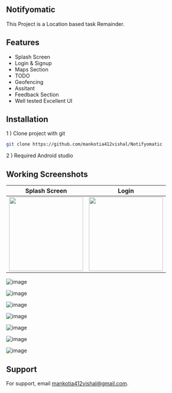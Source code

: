 ##  Notifyomatic 

This Project is a Location based task Remainder. 

 

## Features
 
-  Splash Screen
-  Login & Signup
-  Maps Section
-  TODO
-  Geofencing
-  Assitant
-  Feedback Section
-  Well tested Excellent UI


 
## Installation

1 ) Clone project with git

```bash
git clone https://github.com/mankotia412vishal/Notifyomatic
```
2 ) Required Android studio


## Working Screenshots
 
 
|  Splash Screen | Login | 
| :---:   | :---: |  
| <img style="border-width:30" src="https://user-images.githubusercontent.com/90970004/219635032-58f34c48-fd18-4822-a1c0-371fe96e3f02.png" width="200"/> | <img style="border-width:30" src="https://user-images.githubusercontent.com/90970004/219635086-9f4183e9-1eef-4b96-830b-885767ea4c97.png" width="200"/>   | 
 




 

![image](https://user-images.githubusercontent.com/90970004/219635200-f00d0ab6-493b-48b2-b2d6-8104f182bf5d.png)

![image](https://user-images.githubusercontent.com/90970004/219635266-24cdd195-ae21-4512-ae2a-cbce98b6a999.png)

![image](https://user-images.githubusercontent.com/90970004/219635302-1433a351-3d78-41e7-b22f-cc12557e117a.png)

![image](https://user-images.githubusercontent.com/90970004/219635347-b0d983ae-a04c-4fad-918c-12f44504aab2.png)

![image](https://user-images.githubusercontent.com/90970004/219635408-fe7751f0-915f-471a-8b85-3ed2047959ee.png)

![image](https://user-images.githubusercontent.com/90970004/219635494-0b35f286-0f31-4e80-b558-e4950a2c77dc.png)

![image](https://user-images.githubusercontent.com/90970004/219635621-b9aad516-e419-4667-8779-788f669c59bb.png)



## Support

For support, email mankotia412vishal@gmail.com.

